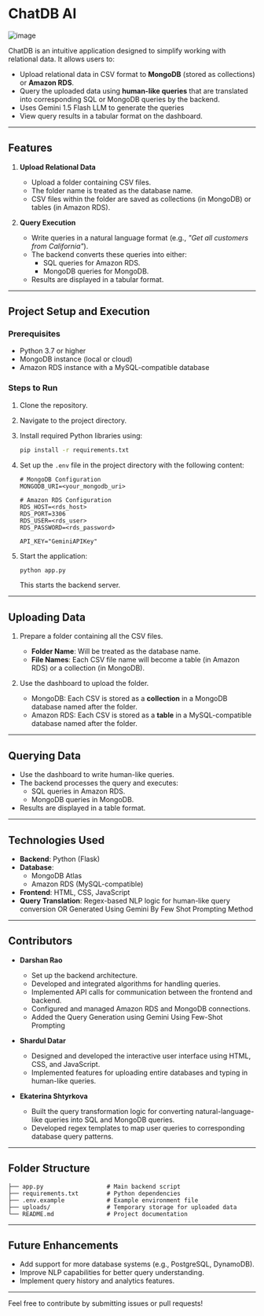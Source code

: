 # ChatDB AI

![image](https://github.com/user-attachments/assets/08cf653f-f1f7-4f57-be80-105f403ace28)

ChatDB is an intuitive application designed to simplify working with relational data. It allows users to:  

- Upload relational data in CSV format to **MongoDB** (stored as collections) or **Amazon RDS**.  
- Query the uploaded data using **human-like queries** that are translated into corresponding SQL or MongoDB queries by the backend.
- Uses Gemini 1.5 Flash LLM  to generate the queries  
- View query results in a tabular format on the dashboard.  

---

## Features

1. **Upload Relational Data**  
   - Upload a folder containing CSV files.  
   - The folder name is treated as the database name.  
   - CSV files within the folder are saved as collections (in MongoDB) or tables (in Amazon RDS).  

2. **Query Execution**  
   - Write queries in a natural language format (e.g., *"Get all customers from California"*).  
   - The backend converts these queries into either:  
     - SQL queries for Amazon RDS.  
     - MongoDB queries for MongoDB.  
   - Results are displayed in a tabular format.  

---

## Project Setup and Execution  

### Prerequisites  

- Python 3.7 or higher  
- MongoDB instance (local or cloud)  
- Amazon RDS instance with a MySQL-compatible database  

### Steps to Run  

1. Clone the repository.  
2. Navigate to the project directory.  
3. Install required Python libraries using:  
   ```bash
   pip install -r requirements.txt
   ```
4. Set up the `.env` file in the project directory with the following content:  

   ```
   # MongoDB Configuration
   MONGODB_URI=<your_mongodb_uri>

   # Amazon RDS Configuration
   RDS_HOST=<rds_host>
   RDS_PORT=3306
   RDS_USER=<rds_user>
   RDS_PASSWORD=<rds_password>

   API_KEY="GeminiAPIKey"
   ```
5. Start the application:  
   ```bash
   python app.py
   ```
   This starts the backend server.  

---

## Uploading Data  

1. Prepare a folder containing all the CSV files.  
   - **Folder Name**: Will be treated as the database name.  
   - **File Names**: Each CSV file name will become a table (in Amazon RDS) or a collection (in MongoDB).  

2. Use the dashboard to upload the folder.  

   - MongoDB: Each CSV is stored as a **collection** in a MongoDB database named after the folder.  
   - Amazon RDS: Each CSV is stored as a **table** in a MySQL-compatible database named after the folder.  

---

## Querying Data  

- Use the dashboard to write human-like queries.  
- The backend processes the query and executes:  
  - SQL queries in Amazon RDS.  
  - MongoDB queries in MongoDB.  
- Results are displayed in a table format.  

---

## Technologies Used  

- **Backend**: Python (Flask)  
- **Database**:  
  - MongoDB Atlas  
  - Amazon RDS (MySQL-compatible)  
- **Frontend**: HTML, CSS, JavaScript  
- **Query Translation**: Regex-based NLP logic for human-like query conversion OR Generated Using Gemini By Few Shot Prompting Method

---

## Contributors  

- **Darshan Rao**  
  - Set up the backend architecture.  
  - Developed and integrated algorithms for handling queries.  
  - Implemented API calls for communication between the frontend and backend.  
  - Configured and managed Amazon RDS and MongoDB connections.
  - Added the Query Generation using Gemini Using Few-Shot Prompting  

- **Shardul Datar**  
  - Designed and developed the interactive user interface using HTML, CSS, and JavaScript.  
  - Implemented features for uploading entire databases and typing in human-like queries.  

- **Ekaterina Shtyrkova**  
  - Built the query transformation logic for converting natural-language-like queries into SQL and MongoDB queries.  
  - Developed regex templates to map user queries to corresponding database query patterns.  

---

## Folder Structure  

```
├── app.py                  # Main backend script
├── requirements.txt        # Python dependencies
├── .env.example            # Example environment file
├── uploads/                # Temporary storage for uploaded data
└── README.md               # Project documentation
```

---

## Future Enhancements  

- Add support for more database systems (e.g., PostgreSQL, DynamoDB).  
- Improve NLP capabilities for better query understanding.  
- Implement query history and analytics features.  

---

Feel free to contribute by submitting issues or pull requests!
